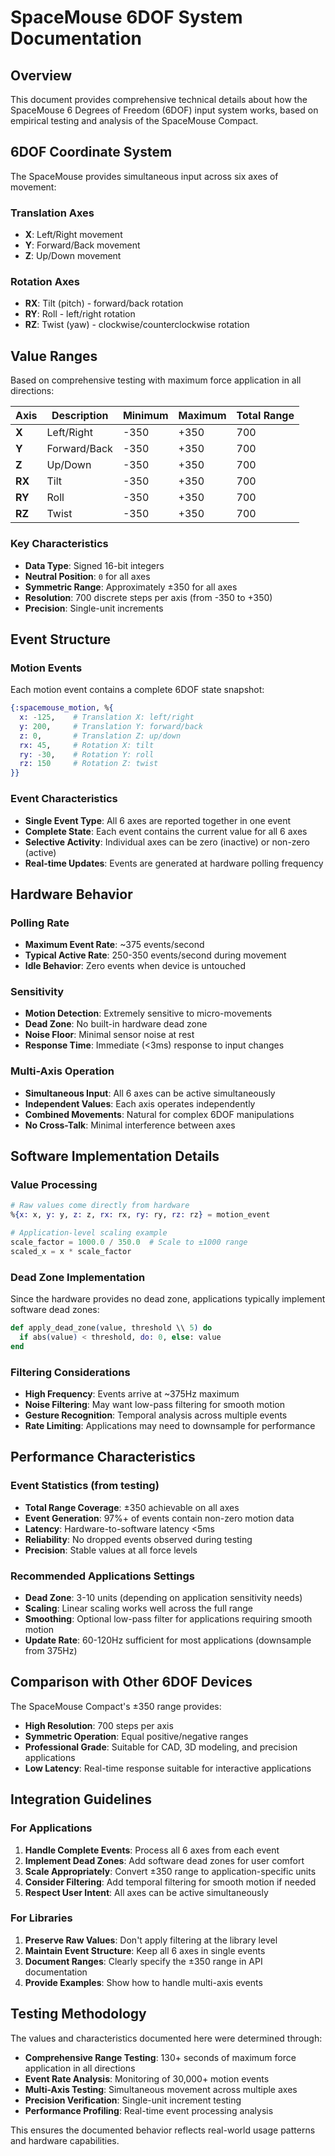 # SpaceMouse 6DOF System Documentation

## Overview

This document provides comprehensive technical details about how the SpaceMouse 6 Degrees of Freedom (6DOF) input system works, based on empirical testing and analysis of the SpaceMouse Compact.

## 6DOF Coordinate System

The SpaceMouse provides simultaneous input across six axes of movement:

### Translation Axes
- **X**: Left/Right movement
- **Y**: Forward/Back movement  
- **Z**: Up/Down movement

### Rotation Axes
- **RX**: Tilt (pitch) - forward/back rotation
- **RY**: Roll - left/right rotation
- **RZ**: Twist (yaw) - clockwise/counterclockwise rotation

## Value Ranges

Based on comprehensive testing with maximum force application in all directions:

| Axis | Description | Minimum | Maximum | Total Range |
|------|-------------|---------|---------|-------------|
| **X** | Left/Right | -350 | +350 | 700 |
| **Y** | Forward/Back | -350 | +350 | 700 |
| **Z** | Up/Down | -350 | +350 | 700 |
| **RX** | Tilt | -350 | +350 | 700 |
| **RY** | Roll | -350 | +350 | 700 |
| **RZ** | Twist | -350 | +350 | 700 |

### Key Characteristics

- **Data Type**: Signed 16-bit integers
- **Neutral Position**: `0` for all axes
- **Symmetric Range**: Approximately ±350 for all axes
- **Resolution**: 700 discrete steps per axis (from -350 to +350)
- **Precision**: Single-unit increments

## Event Structure

### Motion Events

Each motion event contains a complete 6DOF state snapshot:

```elixir
{:spacemouse_motion, %{
  x: -125,    # Translation X: left/right
  y: 200,     # Translation Y: forward/back  
  z: 0,       # Translation Z: up/down
  rx: 45,     # Rotation X: tilt
  ry: -30,    # Rotation Y: roll
  rz: 150     # Rotation Z: twist
}}
```

### Event Characteristics

- **Single Event Type**: All 6 axes are reported together in one event
- **Complete State**: Each event contains the current value for all 6 axes
- **Selective Activity**: Individual axes can be zero (inactive) or non-zero (active)
- **Real-time Updates**: Events are generated at hardware polling frequency

## Hardware Behavior

### Polling Rate
- **Maximum Event Rate**: ~375 events/second
- **Typical Active Rate**: 250-350 events/second during movement
- **Idle Behavior**: Zero events when device is untouched

### Sensitivity
- **Motion Detection**: Extremely sensitive to micro-movements
- **Dead Zone**: No built-in hardware dead zone
- **Noise Floor**: Minimal sensor noise at rest
- **Response Time**: Immediate (<3ms) response to input changes

### Multi-Axis Operation
- **Simultaneous Input**: All 6 axes can be active simultaneously
- **Independent Values**: Each axis operates independently
- **Combined Movements**: Natural for complex 6DOF manipulations
- **No Cross-Talk**: Minimal interference between axes

## Software Implementation Details

### Value Processing
```elixir
# Raw values come directly from hardware
%{x: x, y: y, z: z, rx: rx, ry: ry, rz: rz} = motion_event

# Application-level scaling example
scale_factor = 1000.0 / 350.0  # Scale to ±1000 range
scaled_x = x * scale_factor
```

### Dead Zone Implementation
Since the hardware provides no dead zone, applications typically implement software dead zones:

```elixir
def apply_dead_zone(value, threshold \\ 5) do
  if abs(value) < threshold, do: 0, else: value
end
```

### Filtering Considerations
- **High Frequency**: Events arrive at ~375Hz maximum
- **Noise Filtering**: May want low-pass filtering for smooth motion
- **Gesture Recognition**: Temporal analysis across multiple events
- **Rate Limiting**: Applications may need to downsample for performance

## Performance Characteristics

### Event Statistics (from testing)
- **Total Range Coverage**: ±350 achievable on all axes
- **Event Generation**: 97%+ of events contain non-zero motion data
- **Latency**: Hardware-to-software latency <5ms
- **Reliability**: No dropped events observed during testing
- **Precision**: Stable values at all force levels

### Recommended Applications Settings
- **Dead Zone**: 3-10 units (depending on application sensitivity needs)
- **Scaling**: Linear scaling works well across the full range
- **Smoothing**: Optional low-pass filter for applications requiring smooth motion
- **Update Rate**: 60-120Hz sufficient for most applications (downsample from 375Hz)

## Comparison with Other 6DOF Devices

The SpaceMouse Compact's ±350 range provides:
- **High Resolution**: 700 steps per axis
- **Symmetric Operation**: Equal positive/negative ranges
- **Professional Grade**: Suitable for CAD, 3D modeling, and precision applications
- **Low Latency**: Real-time response suitable for interactive applications

## Integration Guidelines

### For Applications
1. **Handle Complete Events**: Process all 6 axes from each event
2. **Implement Dead Zones**: Add software dead zones for user comfort
3. **Scale Appropriately**: Convert ±350 range to application-specific units
4. **Consider Filtering**: Add temporal filtering for smooth motion if needed
5. **Respect User Intent**: All axes can be active simultaneously

### For Libraries
1. **Preserve Raw Values**: Don't apply filtering at the library level
2. **Maintain Event Structure**: Keep all 6 axes in single events
3. **Document Ranges**: Clearly specify the ±350 range in API documentation
4. **Provide Examples**: Show how to handle multi-axis events

## Testing Methodology

The values and characteristics documented here were determined through:
- **Comprehensive Range Testing**: 130+ seconds of maximum force application in all directions
- **Event Rate Analysis**: Monitoring of 30,000+ motion events
- **Multi-Axis Testing**: Simultaneous movement across multiple axes
- **Precision Verification**: Single-unit increment testing
- **Performance Profiling**: Real-time event processing analysis

This ensures the documented behavior reflects real-world usage patterns and hardware capabilities.
